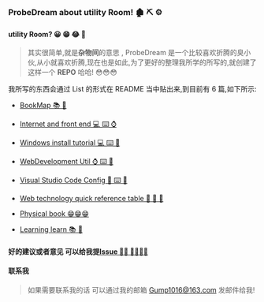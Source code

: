 ### ProbeDream about utility Room! 🏚 ⛏ ⚙️

#### utility Room? 😀 😁 😂 🤣

> 其实很简单,就是**杂物间**的意思 , ProbeDream 是一个比较喜欢折腾的臭小伙,从小就喜欢折腾,现在也是如此,为了更好的整理我所学的所写的,就创建了这样一个 **REPO** 哈哈! 😳😳😳

我所写的东西会通过 List 的形式在 README 当中贴出来,到目前有 6 篇,如下所示:

- [BookMap 📚 📖](https://github.com/ProbeDream/Utility-room/blob/master/docs/BookMap.md)

- [Internet and front end 💻 ⌨️ ⌚️](https://github.com/ProbeDream/Utility-room/blob/master/docs/Internet%20and%20front%20end.md)

- [Windows install tutorial 💻 ⌨️ 🔧](https://github.com/ProbeDream/Utility-room/blob/master/docs/Window%2010%20install%20tutorial.md)

- [WebDevelopment Util ⌚️ ⌨️ 🔧](https://github.com/ProbeDream/Utility-room/blob/master/docs/Development%20tools.md)

- [Visual Studio Code Config 📓 ⌨️ 📒](https://github.com/ProbeDream/Utility-room/blob/master/docs/VisualStudioCodeConfig.md)

- [Web technology quick reference table 📓 📔 📒](https://github.com/ProbeDream/Utility-room/blob/master/docs/Web%20technology%20quick%20reference%20table.md)

- [Physical book 😁😁😁](https://github.com/ProbeDream/Utility-room/blob/master/docs/Physical%20book.md)

- [Learning learn 📚 📖](https://github.com/ProbeDream/Utility-room/blob/master/docs/learning%20learn.md)



#### 好的建议或者意见 可以给我提[Issue 👏🏻 👏🏻👏🏻](https://github.com/ProbeDream/Utility-room/issues)

#### 联系我

> 如果需要联系我的话 可以通过我的邮箱 Gump1016@163.com 发邮件给我!
